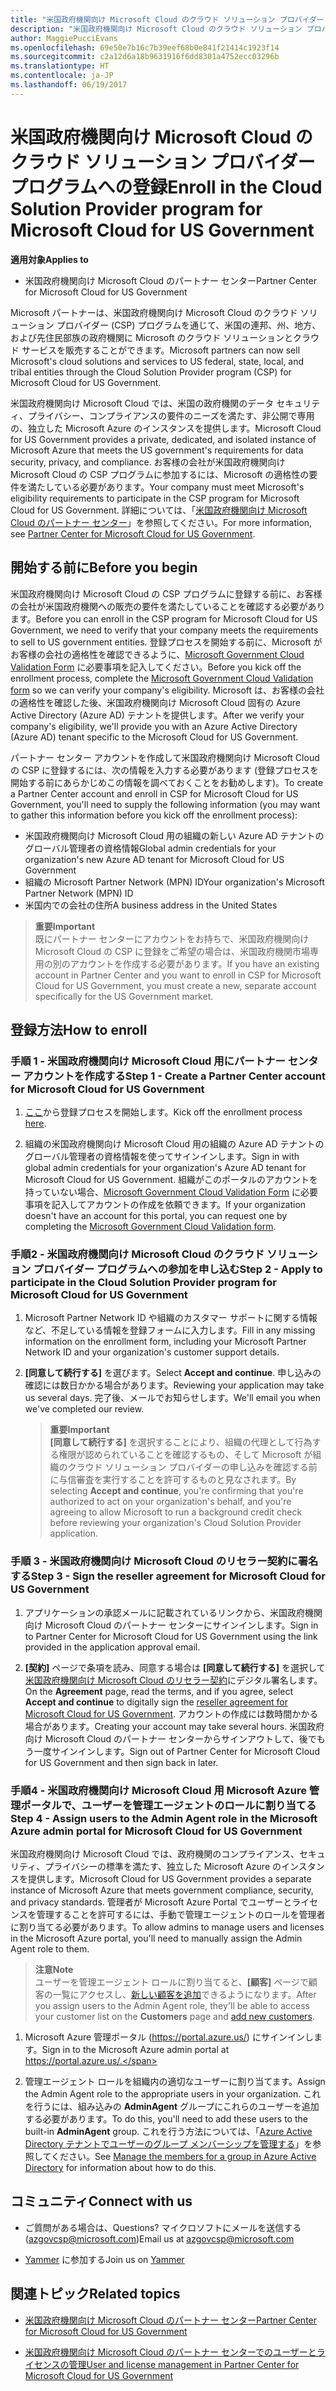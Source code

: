 ```yaml
---
title: "米国政府機関向け Microsoft Cloud のクラウド ソリューション プロバイダー プログラムへの登録 | 米国政府機関向け Microsoft Cloud のパートナー センター"
description: "米国政府機関向け Microsoft Cloud のクラウド ソリューション プロバイダー プログラムに登録する前に、CSP プログラムの要件について詳細をご確認ください。"
author: MaggiePucciEvans
ms.openlocfilehash: 69e50e7b16c7b39eef68b0e841f21414c1923f14
ms.sourcegitcommit: c2a12d6a18b9631916f6dd8301a4752ecc03296b
ms.translationtype: HT
ms.contentlocale: ja-JP
ms.lasthandoff: 06/19/2017
---
```

# <a name="enroll-in-the-cloud-solution-provider-program-for-microsoft-cloud-for-us-government"></a><span data-ttu-id="ed27d-103">米国政府機関向け Microsoft Cloud のクラウド ソリューション プロバイダー プログラムへの登録</span><span class="sxs-lookup"><span data-stu-id="ed27d-103">Enroll in the Cloud Solution Provider program for Microsoft Cloud for US Government</span></span>

**<span data-ttu-id="ed27d-104">適用対象</span><span class="sxs-lookup"><span data-stu-id="ed27d-104">Applies to</span></span>**

-  <span data-ttu-id="ed27d-105">米国政府機関向け Microsoft Cloud のパートナー センター</span><span class="sxs-lookup"><span data-stu-id="ed27d-105">Partner Center for Microsoft Cloud for US Government</span></span>

<span data-ttu-id="ed27d-106">Microsoft パートナーは、米国政府機関向け Microsoft Cloud のクラウド ソリューション プロバイダー (CSP) プログラムを通じて、米国の連邦、州、地方、および先住民部族の政府機関に Microsoft のクラウド ソリューションとクラウド サービスを販売することができます。</span><span class="sxs-lookup"><span data-stu-id="ed27d-106">Microsoft partners can now sell Microsoft's cloud solutions and services to US federal, state, local, and tribal entities through the Cloud Solution Provider program (CSP) for Microsoft Cloud for US Government.</span></span> 

<span data-ttu-id="ed27d-107">米国政府機関向け Microsoft Cloud では、米国の政府機関のデータ セキュリティ、プライバシー、コンプライアンスの要件のニーズを満たす、非公開で専用の、独立した Microsoft Azure のインスタンスを提供します。</span><span class="sxs-lookup"><span data-stu-id="ed27d-107">Microsoft Cloud for US Government provides a private, dedicated, and isolated instance of Microsoft Azure that meets the US government's requirements for data security, privacy, and compliance.</span></span> <span data-ttu-id="ed27d-108">お客様の会社が米国政府機関向け Microsoft Cloud の CSP プログラムに参加するには、Microsoft の適格性の要件を満たしている必要があります。</span><span class="sxs-lookup"><span data-stu-id="ed27d-108">Your company must meet Microsoft's eligibility requirements to participate in the CSP program for Microsoft Cloud for US Government.</span></span> <span data-ttu-id="ed27d-109">詳細については、「[米国政府機関向け Microsoft Cloud のパートナー センター](partner-center-for-microsoft-us-govt-cloud.md)」を参照してください。</span><span class="sxs-lookup"><span data-stu-id="ed27d-109">For more information, see [Partner Center for Microsoft Cloud for US Government](partner-center-for-microsoft-us-govt-cloud.md).</span></span>

## <a name="before-you-begin"></a><span data-ttu-id="ed27d-110">開始する前に</span><span class="sxs-lookup"><span data-stu-id="ed27d-110">Before you begin</span></span>

<span data-ttu-id="ed27d-111">米国政府機関向け Microsoft Cloud の CSP プログラムに登録する前に、お客様の会社が米国政府機関への販売の要件を満たしていることを確認する必要があります。</span><span class="sxs-lookup"><span data-stu-id="ed27d-111">Before you can enroll in the CSP program for Microsoft Cloud for US Government, we need to verify that your company meets the requirements to sell to US government entities.</span></span> <span data-ttu-id="ed27d-112">登録プロセスを開始する前に、Microsoft がお客様の会社の適格性を確認できるように、[Microsoft Government Cloud Validation Form](http://azuregov.microsoft.com/csp) に必要事項を記入してください。</span><span class="sxs-lookup"><span data-stu-id="ed27d-112">Before you kick off the enrollment process, complete the [Microsoft Government Cloud Validation form](http://azuregov.microsoft.com/csp) so we can verify your company's eligibility.</span></span> <span data-ttu-id="ed27d-113">Microsoft は、お客様の会社の適格性を確認した後、米国政府機関向け Microsoft Cloud 固有の Azure Active Directory (Azure AD) テナントを提供します。</span><span class="sxs-lookup"><span data-stu-id="ed27d-113">After we verify your company's eligibility, we'll provide you with an Azure Active Directory (Azure AD) tenant specific to the Microsoft Cloud for US Government.</span></span>  

<span data-ttu-id="ed27d-114">パートナー センター アカウントを作成して米国政府機関向け Microsoft Cloud の CSP に登録するには、次の情報を入力する必要があります (登録プロセスを開始する前にあらかじめこの情報を調べておくことをお勧めします)。</span><span class="sxs-lookup"><span data-stu-id="ed27d-114">To create a Partner Center account and enroll in CSP for Microsoft Cloud for US Government, you'll need to supply the following information (you may want to gather this information before you kick off the enrollment process):</span></span>

-  <span data-ttu-id="ed27d-115">米国政府機関向け Microsoft Cloud 用の組織の新しい Azure AD テナントのグローバル管理者の資格情報</span><span class="sxs-lookup"><span data-stu-id="ed27d-115">Global admin credentials for your organization's new Azure AD tenant for Microsoft Cloud for US Government</span></span>
-  <span data-ttu-id="ed27d-116">組織の Microsoft Partner Network (MPN) ID</span><span class="sxs-lookup"><span data-stu-id="ed27d-116">Your organization's Microsoft Partner Network (MPN) ID</span></span> 
-  <span data-ttu-id="ed27d-117">米国内での会社の住所</span><span class="sxs-lookup"><span data-stu-id="ed27d-117">A business address in the United States</span></span>

>**<span data-ttu-id="ed27d-118">重要</span><span class="sxs-lookup"><span data-stu-id="ed27d-118">Important</span></span>**<br>
<span data-ttu-id="ed27d-119">既にパートナー センターにアカウントをお持ちで、米国政府機関向け Microsoft Cloud の CSP に登録をご希望の場合は、米国政府機関市場専用の別のアカウントを作成する必要があります。</span><span class="sxs-lookup"><span data-stu-id="ed27d-119">If you have an existing account in Partner Center and you want to enroll in CSP for Microsoft Cloud for US Government, you must create a new, separate account specifically for the US Government market.</span></span>

## <a name="how-to-enroll"></a><span data-ttu-id="ed27d-120">登録方法</span><span class="sxs-lookup"><span data-stu-id="ed27d-120">How to enroll</span></span> 

### <a name="step-1---create-a-partner-center-account-for-microsoft-cloud-for-us-government"></a><span data-ttu-id="ed27d-121">手順 1 - 米国政府機関向け Microsoft Cloud 用にパートナー センター アカウントを作成する</span><span class="sxs-lookup"><span data-stu-id="ed27d-121">Step 1 - Create a Partner Center account for Microsoft Cloud for US Government</span></span>

1.  <span data-ttu-id="ed27d-122">[ここ](https://partnercenter.microsoft.com/register/resellerusgjoinnow)から登録プロセスを開始します。</span><span class="sxs-lookup"><span data-stu-id="ed27d-122">Kick off the enrollment process [here](https://partnercenter.microsoft.com/register/resellerusgjoinnow).</span></span> 

2.  <span data-ttu-id="ed27d-123">組織の米国政府機関向け Microsoft Cloud 用の組織の Azure AD テナントのグローバル管理者の資格情報を使ってサインインします。</span><span class="sxs-lookup"><span data-stu-id="ed27d-123">Sign in with global admin credentials for your organization's Azure AD tenant for Microsoft Cloud for US Government.</span></span> <span data-ttu-id="ed27d-124">組織がこのポータルのアカウントを持っていない場合、[Microsoft Government Cloud Validation Form](http://azuregov.microsoft.com/csp) に必要事項を記入してアカウントの作成を依頼できます。</span><span class="sxs-lookup"><span data-stu-id="ed27d-124">If your organization doesn't have an account for this portal, you can request one by completing the [Microsoft Government Cloud Validation form](http://azuregov.microsoft.com/csp).</span></span>


### <a name="step-2---apply-to-participate-in-the-cloud-solution-provider-program-for-microsoft-cloud-for-us-government"></a><span data-ttu-id="ed27d-125">手順2 - 米国政府機関向け Microsoft Cloud のクラウド ソリューション プロバイダー プログラムへの参加を申し込む</span><span class="sxs-lookup"><span data-stu-id="ed27d-125">Step 2 - Apply to participate in the Cloud Solution Provider program for Microsoft Cloud for US Government</span></span>

1.  <span data-ttu-id="ed27d-126">Microsoft Partner Network ID や組織のカスタマー サポートに関する情報など、不足している情報を登録フォームに入力します。</span><span class="sxs-lookup"><span data-stu-id="ed27d-126">Fill in any missing information on the enrollment form, including your Microsoft Partner Network ID and your organization's customer support details.</span></span> 

2.  <span data-ttu-id="ed27d-127">**[同意して続行する]** を選びます。</span><span class="sxs-lookup"><span data-stu-id="ed27d-127">Select **Accept and continue**.</span></span> <span data-ttu-id="ed27d-128">申し込みの確認には数日かかる場合があります。</span><span class="sxs-lookup"><span data-stu-id="ed27d-128">Reviewing your application may take us several days.</span></span> <span data-ttu-id="ed27d-129">完了後、メールでお知らせします。</span><span class="sxs-lookup"><span data-stu-id="ed27d-129">We'll email you when we've completed our review.</span></span>

    >**<span data-ttu-id="ed27d-130">重要</span><span class="sxs-lookup"><span data-stu-id="ed27d-130">Important</span></span>**<br>
    <span data-ttu-id="ed27d-131">**[同意して続行する]** を選択することにより、組織の代理として行為する権限が認められていることを確認するもの、そして Microsoft が組織のクラウド ソリューション プロバイダーの申し込みを確認する前に与信審査を実行することを許可するものと見なされます。</span><span class="sxs-lookup"><span data-stu-id="ed27d-131">By selecting **Accept and continue**, you're confirming that you're authorized to act on your organization's behalf, and you're agreeing to allow Microsoft to run a background credit check before reviewing your organization's Cloud Solution Provider application.</span></span>


### <a name="step-3---sign-the-reseller-agreement-for-microsoft-cloud-for-us-government"></a><span data-ttu-id="ed27d-132">手順 3 - 米国政府機関向け Microsoft Cloud のリセラー契約に署名する</span><span class="sxs-lookup"><span data-stu-id="ed27d-132">Step 3 - Sign the reseller agreement for Microsoft Cloud for US Government</span></span>

1. <span data-ttu-id="ed27d-133">アプリケーションの承認メールに記載されているリンクから、米国政府機関向け Microsoft Cloud のパートナー センターにサインインします。</span><span class="sxs-lookup"><span data-stu-id="ed27d-133">Sign in to Partner Center for Microsoft Cloud for US Government using the link provided in the application approval email.</span></span> 

2. <span data-ttu-id="ed27d-134">**[契約]** ページで条項を読み、同意する場合は **[同意して続行する]** を選択して[米国政府機関向け Microsoft Cloud のリセラー契約](https://go.microsoft.com/fwlink/p/?linkid=843364)にデジタル署名します。</span><span class="sxs-lookup"><span data-stu-id="ed27d-134">On the **Agreement** page, read the terms, and if you agree, select **Accept and continue** to digitally sign the [reseller agreement for Microsoft Cloud for US Government](https://go.microsoft.com/fwlink/p/?linkid=843364).</span></span> <span data-ttu-id="ed27d-135">アカウントの作成には数時間かかる場合があります。</span><span class="sxs-lookup"><span data-stu-id="ed27d-135">Creating your account may take several hours.</span></span> <span data-ttu-id="ed27d-136">米国政府向け Microsoft Cloud のパートナー センターからサインアウトして、後でもう一度サインインします。</span><span class="sxs-lookup"><span data-stu-id="ed27d-136">Sign out of Partner Center for Microsoft Cloud for US Government and then sign back in later.</span></span>


### <a name="step-4---assign-users-to-the-admin-agent-role-in-the-microsoft-azure-admin-portal-for-microsoft-cloud-for-us-government"></a><span data-ttu-id="ed27d-137">手順4 - 米国政府機関向け Microsoft Cloud 用 Microsoft Azure 管理ポータルで、ユーザーを管理エージェントのロールに割り当てる</span><span class="sxs-lookup"><span data-stu-id="ed27d-137">Step 4 - Assign users to the Admin Agent role in the Microsoft Azure admin portal for Microsoft Cloud for US Government</span></span>

<span data-ttu-id="ed27d-138">米国政府機関向け Microsoft Cloud では、政府機関のコンプライアンス、セキュリティ、プライバシーの標準を満たす、独立した Microsoft Azure のインスタンスを提供します。</span><span class="sxs-lookup"><span data-stu-id="ed27d-138">Microsoft Cloud for US Government provides a separate instance of Microsoft Azure that meets government compliance, security, and privacy standards.</span></span> <span data-ttu-id="ed27d-139">管理者が Microsoft Azure Portal でユーザーとライセンスを管理することを許可するには、手動で管理エージェントのロールを管理者に割り当てる必要があります。</span><span class="sxs-lookup"><span data-stu-id="ed27d-139">To allow admins to manage users and licenses in the Microsoft Azure portal, you'll need to manually assign the Admin Agent role to them.</span></span>

>**<span data-ttu-id="ed27d-140">注意</span><span class="sxs-lookup"><span data-stu-id="ed27d-140">Note</span></span>**<br>
<span data-ttu-id="ed27d-141">ユーザーを管理エージェント ロールに割り当てると、**[顧客]** ページで顧客の一覧にアクセスし、[新しい顧客を追加](add-a-new-customer.md)できるようになります。</span><span class="sxs-lookup"><span data-stu-id="ed27d-141">After you assign users to the Admin Agent role, they'll be able to access your customer list on the **Customers** page and [add new customers](add-a-new-customer.md).</span></span>   

1.  <span data-ttu-id="ed27d-142">Microsoft Azure 管理ポータル (https://portal.azure.us/) にサインインします。</span><span class="sxs-lookup"><span data-stu-id="ed27d-142">Sign in to the Microsoft Azure admin portal at https://portal.azure.us/.</span></span>

2.  <span data-ttu-id="ed27d-143">管理エージェント ロールを組織内の適切なユーザーに割り当てます。</span><span class="sxs-lookup"><span data-stu-id="ed27d-143">Assign the Admin Agent role to the appropriate users in your organization.</span></span> <span data-ttu-id="ed27d-144">これを行うには、組み込みの **AdminAgent** グループにこれらのユーザーを追加する必要があります。</span><span class="sxs-lookup"><span data-stu-id="ed27d-144">To do this, you'll need to add these users to the built-in **AdminAgent** group.</span></span> <span data-ttu-id="ed27d-145">これを行う方法については、「[Azure Active Directory テナントでユーザーのグループ メンバーシップを管理する](https://docs.microsoft.com/azure/active-directory/active-directory-groups-members-azure-portal)」を参照してください。</span><span class="sxs-lookup"><span data-stu-id="ed27d-145">See [Manage the members for a group in Azure Active Directory](https://docs.microsoft.com/azure/active-directory/active-directory-groups-members-azure-portal) for information about how to do this.</span></span>
 
## <a name="connect-with-us"></a><span data-ttu-id="ed27d-146">コミュニティ</span><span class="sxs-lookup"><span data-stu-id="ed27d-146">Connect with us</span></span>

- <span data-ttu-id="ed27d-147">ご質問がある場合は、</span><span class="sxs-lookup"><span data-stu-id="ed27d-147">Questions?</span></span> <span data-ttu-id="ed27d-148">マイクロソフトにメールを送信する (azgovcsp@microsoft.com)</span><span class="sxs-lookup"><span data-stu-id="ed27d-148">Email us at azgovcsp@microsoft.com</span></span>

- <span data-ttu-id="ed27d-149">[Yammer](https://www.yammer.com/cloudpartnercommunity/#/threads/inGroup?type=in_group&feedId=11509777&view=all) に参加する</span><span class="sxs-lookup"><span data-stu-id="ed27d-149">Join us on [Yammer](https://www.yammer.com/cloudpartnercommunity/#/threads/inGroup?type=in_group&feedId=11509777&view=all)</span></span> 

## <a name="related-topics"></a><span data-ttu-id="ed27d-150">関連トピック</span><span class="sxs-lookup"><span data-stu-id="ed27d-150">Related topics</span></span>

-  [<span data-ttu-id="ed27d-151">米国政府機関向け Microsoft Cloud のパートナー センター</span><span class="sxs-lookup"><span data-stu-id="ed27d-151">Partner Center for Microsoft Cloud for US Government</span></span>](partner-center-for-microsoft-us-govt-cloud.md)

-  [<span data-ttu-id="ed27d-152">米国政府機関向け Microsoft Cloud のパートナー センターでのユーザーとライセンスの管理</span><span class="sxs-lookup"><span data-stu-id="ed27d-152">User and license management in Partner Center for Microsoft Cloud for US Government</span></span>](user-management-in-partner-center-for-microsoft-us-govt-cloud.md)


